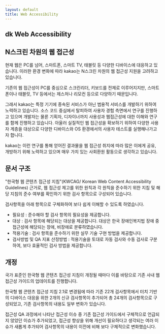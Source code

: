 ```yaml
---
layout: default
title: Web Accessibility
---
```


## dk Web Accessibility

## N스크린 차원의 웹 접근성
현재 웹은 PC를 넘어, 스마트폰, 스마트 TV, 태블릿 등 다양한 디바이스에 대응하고 있습니다. 이러한 환경 변화에 따라 kakao는 N스크린 차원의 웹 접근성 지원을 고려하고 있습니다.

기존의 웹 접근성이 PC를 중심으로 스크린리더, 키보드를 전제로 이루어지지만, 스마트폰이나 태블릿, TV 등에서는 제스처나 리모컨 등으로 다양하기 때문입니다.

그래서 kakao는 특정 기기에 종속된 서비스가 아닌 범용적 서비스를 개발하기 위하여 노력하고 있습니다. 소스 코드 중심에서 탈피하여 사용자 경험 측면에서 연구를 진행하고 있으며 개발자는 물론 기획자, 디자이너까지 사용성과 웹접근성에 대한 이해와 연구를 함께 진행하고 있습니다. 아울러 실질적인 웹 접근성을 확보하기 위하여 다양한 사용자 계층을 대상으로 다양한 디바이스와 OS 환경에서의 사용자 테스트를 실행해나가고자 합니다.

kakao는 이런 연구를 통해 얻어진 결과물을 웹 접근성 취지에 따라 많은 이에게 공유, 개방하기 위해 노력하고 있으며 매우 가치 있는 사회환원 활동으로 생각하고 있습니다.

## 문서 구조
"한국형 웹 콘텐츠 접근성 지침"(KWCAG/ Korean Web Content Accessibility Guidelines) 근거로, 웹 접근성 제고를 위한 원칙과 각 원칙을 준수하기 위한 지침 및 해당 지침의 준수 여부를 확인하기 위한 검사 항목으로 구성되어 있습니다.

검사항목을 아래 항목으로 구체화하여 보다 쉽게 이해할 수 있도록 하였습니다.

* 필요성 : 준수해야 할 검사 항목의 필요성을 제공합니다.
* 대상 : 검사 항목에 해당되는 대상을 제공합니다. 대상은 한국 장애인복지법 장애 중 접근성에 해당되는 장애, 비장애로 분류하였습니다.
* 적용기술 : 검사 항목을 준수하기 위한 실무 기술 구현 방법을 제공합니다.
* 검사방법 및 QA 지표 산정방법 : 적용기술을 토대로 자동 검사와 수동 검사로 구분하여, 보다 효율적인 검사 방법을 제공합니다.


## 개정
국가 표준인 한국형 웹 콘텐츠 접근성 지침이 개정될 때마다 이를 바탕으로 기존 사내 웹 접근성 가이드의 업데이트를 진행합니다.

한국형 웹 콘텐츠 접근성 지침 2.1로 변경됨에 따라 기존 22개 검사항목에서 터치 기반의 디바이스 대응을 위한 2개의 신규 검사항목이 추가되어 총 24개의 검사항목으로 구성되었고, 기존 검사항목의 내용도 일부 변화가 있습니다.

접근성 QA 과정에서 나타난 접근성 이슈 중 기존 접근성 가이드에서 구체적으로 언급되지 않았던 이슈가 추가되었고, 접근성 향상을 위해 개선이 필요하다고 생각되는 여러 이슈가 새롭게 추가되어 검사항목의 내용이 이전에 비해 보다 구체적으로 변화했습니다.
